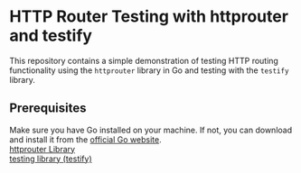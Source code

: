 # HTTP Router Testing with httprouter and testify
This repository contains a simple demonstration of testing HTTP routing functionality using the `httprouter` library in Go and testing with the `testify` library.

## Prerequisites
Make sure you have Go installed on your machine. If not, you can download and install it from the [official Go website](https://golang.org/dl/). <br>
[httprouter Library](https://github.com/julienschmidt/httprouter) <br>
[testing library (testify)](https://github.com/stretchr/testify)




